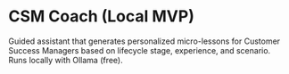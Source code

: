 # CSM Coach (Local MVP)
Guided assistant that generates personalized micro-lessons for Customer Success Managers based on lifecycle stage, experience, and scenario. Runs locally with Ollama (free).
